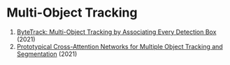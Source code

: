 # Multi-Object Tracking
1. [ByteTrack: Multi-Object Tracking by Associating Every Detection Box](https://arxiv.org/abs/2110.06864) (2021)
2. [Prototypical Cross-Attention Networks for Multiple Object Tracking and Segmentation](https://arxiv.org/abs/2106.11958) (2021)



